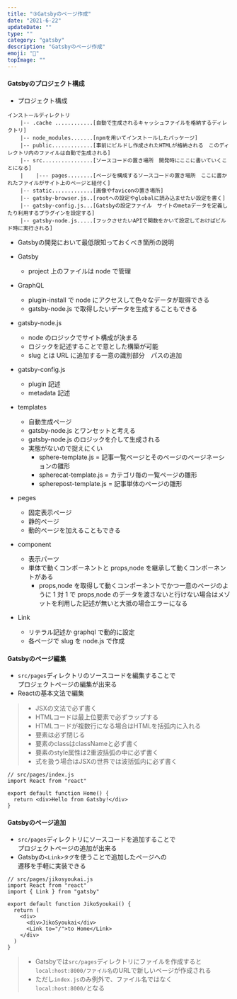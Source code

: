 ```yaml
---
title: "③Gatsbyのページ作成"
date: "2021-6-22"
updateDate: ""
type: ""
category: "gatsby"
description: "Gatsbyのページ作成"
emoji: "🍃"
topImage: ""
---
```


#### Gatsbyのプロジェクト構成
- プロジェクト構成
```
インストールディレクトリ
    |-- .cache ............[自動で生成されるキャッシュファイルを格納するディレクトリ]
    |-- node_modules.......[npmを用いてインストールしたパッケージ]
    |-- public.............[事前にビルドし作成されたHTMLが格納される　このディレクトリ内のファイルは自動で生成される]
    |-- src................[ソースコードの置き場所　開発時にここに書いていくことになる]
    |    |--- pages........[ページを構成するソースコードの置き場所　ここに書かれたファイルがサイト上のページと紐付く]
    |-- static.............[画像やfaviconの置き場所]
    |-- gatsby-browser.js..[rootへの設定やglobalに読み込ませたい設定を書く]
    |-- gatsby-config.js...[Gatsbyの設定ファイル　サイトのmetaデータを定義したり利用するプラグインを設定する]
    |-- gatsby-node.js.....[フックさせたいAPIで関数をかいて設定しておけばビルド時に実行される]
```
<!-- ページ自動生成の理解、GatsbyAPIの理解を学習時にそれぞれのディレクトリに設定することをまとめる -->
- Gatsbyの開発において最低限知っておくべき箇所の説明

- Gatsby
  - project 上のファイルは node で管理
- GraphQL
  - plugin-install で node にアクセスして色々なデータが取得できる
  - gatsby-node.js で取得したいデータを生成することもできる
- gatsby-node.js
  - node のロジックでサイト構成が決まる
  - ロジックを記述することで意とした構築が可能
  - slug とは URL に追加する一意の識別部分　パスの追加
- gatsby-config.js
  - plugin 記述
  - metadata 記述
- templates
  - 自動生成ページ
  - gatsby-node.js とワンセットと考える
  - gatsby-node.js のロジックを介して生成される
  - 実態がないので捉えにくい
    - sphere-template.js = 記事一覧ページとそのページのページネーションの雛形
    - spherecat-template.js = カテゴリ毎の一覧ページの雛形
    - spherepost-template.js = 記事単体のページの雛形
- peges
  - 固定表示ページ
  - 静的ページ
  - 動的ページを加えることもできる
- component
  - 表示パーツ
  - 単体で動くコンポーネントと props,node を継承して動くコンポーネントがある
    - props,node を取得して動くコンポーネントでかつ一意のページのように 1 対 1 で props,node のデータを渡さないと行けない場合はメゾットを利用した記述が無いと大抵の場合エラーになる
- Link
  - リテラル記述か graphql で動的に設定
  - 各ページで slug を node.js で作成
#### Gatsbyのページ編集
- `src/pages`ディレクトリのソースコードを編集することで  
  プロジェクトページの編集が出来る
- Reactの基本文法で編集 
<!-- ※React基礎の記事へリンクできたらベスト -->
>- JSXの文法で必ず書く
>- HTMLコードは最上位要素で必ずラップする
>- HTMLコードが複数行になる場合はHTMLを括弧内に入れる
>- 要素は必ず閉じる
>- 要素のclassはclassNameと必ず書く
>- 要素のstyle属性は2重波括弧の中に必ず書く
>- 式を扱う場合はJSXの世界では波括弧内に必ず書く

```
// src/pages/index.js
import React from "react"

export default function Home() {
  return <div>Hello from Gatsby!</div>
}
```
#### Gatsbyのページ追加
- `src/pages`ディレクトリにソースコードを追加することで  
  プロジェクトページの追加が出来る
- Gatsbyの`<Link>タグ`を使うことで追加したページへの  
  遷移を手軽に実装できる
```
// src/pages/jikosyoukai.js
import React from "react"
import { Link } from "gatsby"

export default function JikoSyoukai() {
  return (
    <div>
      <div>JikoSyoukai</div>
      <Link to="/">to Home</Link>
    </div>
  )
}
```

>- Gatsbyでは`src/pages`ディレクトリにファイルを作成すると   
>  `local:host:8000/ファイル名`のURLで新しいページが作成される
>- ただし`index.js`のみ例外で、ファイル名ではなく  
>  `local:host:8000/`となる





